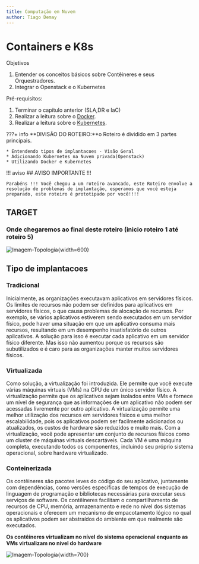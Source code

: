 ```yaml
---
title: Computação em Nuvem
author: Tiago Demay
---
```


# Containers e K8s

Objetivos

1. Entender os conceitos básicos sobre Contêineres e seus Orquestradores.
1. Integrar o Openstack e o Kubernetes


Pré-requisitos:

1. Terminar o capítulo anterior (SLA,DR e IaC)
1. Realizar a leitura sobre o [Docker](https://docs.docker.com/engine/docker-overview/).
1. Realizar a leitura sobre o [Kubernetes](https://kubernetes.io/docs/concepts/).


???+ info 
    **DIVISÃO DO ROTEIRO:**o Roteiro é dividido em 3 partes principais.

    * Entendendo tipos de implantacoes - Visão Geral
    * Adicionando Kubernetes na Nuvem privada(Openstack)
    * Utilizando Docker e Kubernetes

!!! aviso
    ## AVISO IMPORTANTE !!!
   
    Parabéns !!! Você chegou a um roteiro avancado, este Roteiro envolve a resolução de problemas de implantação, esperamos que você esteja preparado, este roteiro é prototipado por você!!!!       

## TARGET

### Onde chegaremos ao final deste roteiro (inicio roteiro 1 até roteiro 5)

![Imagem-Topologia](../assets/images/nuvem.png){width=600}

## Tipo de implantacoes

### Tradicional
Inicialmente, as organizações executavam aplicativos em servidores físicos. Os limites de recursos não podem ser definidos para aplicativos em servidores físicos, o que causa problemas de alocação de recursos. Por exemplo, se vários aplicativos estiverem sendo executados em um servidor físico, pode haver uma situação em que um aplicativo consuma mais recursos, resultando em um desempenho insatisfatório de outros aplicativos. A solução para isso é executar cada aplicativo em um servidor físico diferente. Mas isso não aumentou porque os recursos são subutilizados e é caro para as organizações manter muitos servidores físicos.

### Virtualizada

Como solução, a virtualização foi introduzida. Ele permite que você execute várias máquinas virtuais (VMs) na CPU de um único servidor físico. A virtualização permite que os aplicativos sejam isolados entre VMs e fornece um nível de segurança que as informações de um aplicativo não podem ser acessadas livremente por outro aplicativo.
A virtualização permite uma melhor utilização dos recursos em servidores físicos e uma melhor escalabilidade, pois os aplicativos podem ser facilmente adicionados ou atualizados, os custos de hardware são reduzidos e muito mais. Com a virtualização, você pode apresentar um conjunto de recursos físicos como um cluster de máquinas virtuais descartáveis.
Cada VM é uma máquina completa, executando todos os componentes, incluindo seu próprio sistema operacional, sobre hardware virtualizado.

### Conteinerizada

Os contêineres são pacotes leves do código do seu aplicativo, juntamente com dependências, como versões específicas de tempos de execução de linguagem de programação e bibliotecas necessárias para executar seus serviços de software.
Os contêineres facilitam o compartilhamento de recursos de CPU, memória, armazenamento e rede no nível dos sistemas operacionais e oferecem um mecanismo de empacotamento lógico no qual os aplicativos podem ser abstraídos do ambiente em que realmente são executados.

**Os contêineres virtualizam no nível do sistema operacional enquanto as VMs virtualizam no nível do hardware**

![Imagem-Topologia](../assets/images/container.png){width=700}
